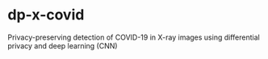 # dp-x-covid
Privacy-preserving detection of COVID-19 in X-ray images using differential privacy and deep learning (CNN) 
